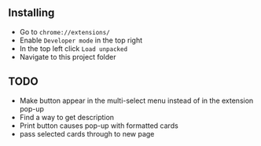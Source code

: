 ## Installing

- Go to `chrome://extensions/`
- Enable `Developer mode` in the top right
- In the top left click `Load unpacked`
- Navigate to this project folder
  

## TODO

- Make button appear in the multi-select menu instead of in the extension pop-up
- Find a way to get description
- Print button causes pop-up with formatted cards
- pass selected cards through to new page